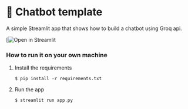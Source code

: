 # 💬 Chatbot template

A simple Streamlit app that shows how to build a chatbot using Groq api.

[![Open in Streamlit]([https://chatbot-template.streamlit.app/](https://chatbot-dzn5jil9axgrb74tf4hkpm.streamlit.app/))

### How to run it on your own machine

1. Install the requirements

   ```
   $ pip install -r requirements.txt
   ```

2. Run the app

   ```
   $ streamlit run app.py
   ```
